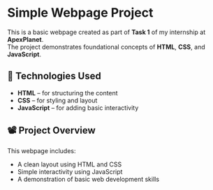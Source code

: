 # Simple Webpage Project

This is a basic webpage created as part of **Task 1** of my internship at **ApexPlanet**.  
The project demonstrates foundational concepts of **HTML**, **CSS**, and **JavaScript**.

## 🔧 Technologies Used
- **HTML** – for structuring the content
- **CSS** – for styling and layout
- **JavaScript** – for adding basic interactivity

## 📽️ Project Overview
This webpage includes:
- A clean layout using HTML and CSS
- Simple interactivity using JavaScript
- A demonstration of basic web development skills
